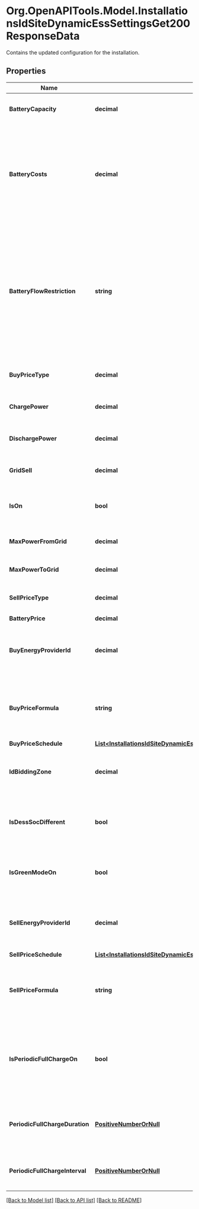 # Org.OpenAPITools.Model.InstallationsIdSiteDynamicEssSettingsGet200ResponseData
Contains the updated configuration for the installation.

## Properties

Name | Type | Description | Notes
------------ | ------------- | ------------- | -------------
**BatteryCapacity** | **decimal** | Battery capacity of the system in kWh | 
**BatteryCosts** | **decimal** | Battery cycle costs per kWh - You can calculate this value using this formula: battery price / (amount of battery cycles * battery capacity) | 
**BatteryFlowRestriction** | **string** | Do you need to disable grid charging or discharging?  * &#x60;unrestricted&#x60; - No  * &#x60;noExport&#x60; - Disable discharging battery to grid  * &#x60;noImport&#x60; - Disable charging battery from grid  | 
**BuyPriceType** | **decimal** | Whether or not you have dynamic buy prices | 
**ChargePower** | **decimal** | Maximum battery charging power in kW | 
**DischargePower** | **decimal** | Maximum battery discharging power in kW | 
**GridSell** | **decimal** | Whether or not you can sell energy to the grid. | 
**IsOn** | **bool** | Whether or not you want to enable Dynamic ESS in VRM | 
**MaxPowerFromGrid** | **decimal** | Maximum power from the grid in kW | 
**MaxPowerToGrid** | **decimal** | Maximum power to the grid in kW | 
**SellPriceType** | **decimal** | Whether or not you have dynamic sell prices | 
**BatteryPrice** | **decimal** | Battery price | [optional] 
**BuyEnergyProviderId** | **decimal** | Identifier of the energy provider for buying energy (see /energy-providers) | [optional] 
**BuyPriceFormula** | **string** | A formula to apply to the raw dynamic energy prices, where p is the raw price. | [optional] 
**BuyPriceSchedule** | [**List&lt;InstallationsIdSiteDynamicEssSettingsGet200ResponseDataBuyPriceScheduleInner&gt;**](InstallationsIdSiteDynamicEssSettingsGet200ResponseDataBuyPriceScheduleInner.md) |  | [optional] 
**IdBiddingZone** | **decimal** | Identifier of the EU bidding zone (see /bidding-zones) | [optional] 
**IsDessSocDifferent** | **bool** | Whether or not you want to have a separate minimum SOC for Dynamic ESS | [optional] 
**IsGreenModeOn** | **bool** | Whether or not you want to have green mode turned on for Dynamic ESS | [optional] 
**SellEnergyProviderId** | **decimal** | Identifier of the energy provider for buying energy (see /energy-providers) | [optional] 
**SellPriceSchedule** | [**List&lt;InstallationsIdSiteDynamicEssSettingsGet200ResponseDataBuyPriceScheduleInner&gt;**](InstallationsIdSiteDynamicEssSettingsGet200ResponseDataBuyPriceScheduleInner.md) |  | [optional] 
**SellPriceFormula** | **string** | A formula to apply to the raw dynamic energy prices, where p is the raw price. | [optional] 
**IsPeriodicFullChargeOn** | **bool** | Whether or not do you want to periodically charge your battery to 100% in order to extend battery life | [optional] 
**PeriodicFullChargeDuration** | [**PositiveNumberOrNull**](PositiveNumberOrNull.md) | How many hours should your battery stay at 100% during the periodic recharge | [optional] 
**PeriodicFullChargeInterval** | [**PositiveNumberOrNull**](PositiveNumberOrNull.md) | How often should the battery be fully charged (in days) | [optional] 

[[Back to Model list]](../../README.md#documentation-for-models) [[Back to API list]](../../README.md#documentation-for-api-endpoints) [[Back to README]](../../README.md)

